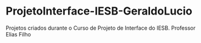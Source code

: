 # ProjetoInterface-IESB-GeraldoLucio
Projetos criados durante o Curso de Projeto de Interface do IESB. Professor Elias Filho
